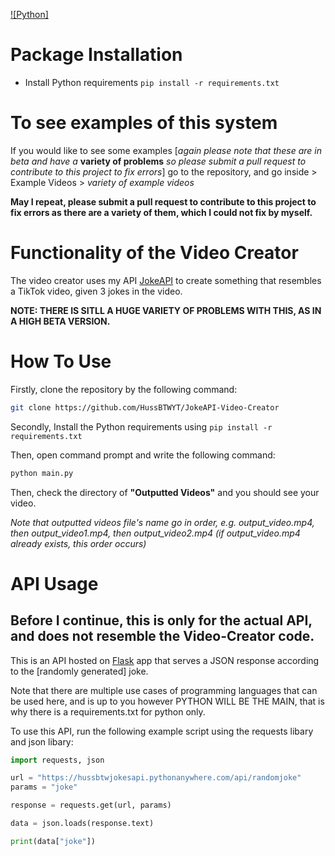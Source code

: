 [![Python]](https://www.python.org/)

# Package Installation

- Install Python requirements `pip install -r requirements.txt`

# To see examples of this system

If you would like to see some examples [*again please note that these are in beta and have a* **variety of problems** *so please submit a pull request to contribute to this project to fix errors*] go to the repository, and go inside > Example Videos > *variety of example videos*

**May I repeat, please submit a pull request to contribute to this project to fix errors as there are a variety of them, which I could not fix by myself.**

# Functionality of the Video Creator

The video creator uses my API [JokeAPI](github.com/HussBTW/YT/JokeAPI) to create something that resembles a TikTok video, given 3 jokes in the video.

**NOTE: THERE IS SITLL A HUGE VARIETY OF PROBLEMS WITH THIS, AS IN A HIGH BETA VERSION.**

# How To Use

Firstly, clone the repository by the following command: 

```bash
git clone https://github.com/HussBTWYT/JokeAPI-Video-Creator
```

Secondly, Install the Python requirements using `pip install -r requirements.txt`

Then, open command prompt and write the following command:

```bash
python main.py
```

Then, check the directory of **"Outputted Videos"** and you should see your video.

*Note that outputted videos file's name go in order, e.g. output_video.mp4, then output_video1.mp4, then output_video2.mp4 (if output_video.mp4 already exists, this order occurs)*

# API Usage 

## Before I continue, this is only for the actual API, and does not resemble the Video-Creator code.

This is an API hosted on [Flask](https://flask.palletsprojects.com/en/1.1.x/) app that serves a JSON response according to the [randomly generated] joke.

Note that there are multiple use cases of programming languages that can be used here, and is up to you however PYTHON WILL BE THE MAIN, that is why there is a requirements.txt for python only.

To use this API, run the following example script using the requests libary and json libary:

```python
import requests, json

url = "https://hussbtwjokesapi.pythonanywhere.com/api/randomjoke"
params = "joke"

response = requests.get(url, params)

data = json.loads(response.text)

print(data["joke"])
```
